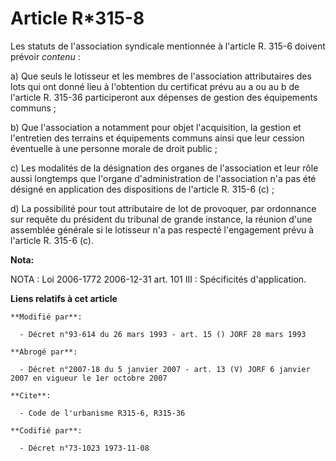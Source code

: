 # Article R*315-8

Les statuts de l'association syndicale mentionnée à l'article R. 315-6 doivent prévoir *contenu* :

a) Que seuls le lotisseur et les membres de l'association attributaires des lots qui ont donné lieu à l'obtention du
certificat prévu au a ou au b de l'article R. 315-36 participeront aux dépenses de gestion des équipements communs ;

b) Que l'association a notamment pour objet l'acquisition, la gestion et l'entretien des terrains et équipements communs
ainsi que leur cession éventuelle à une personne morale de droit public ;

c) Les modalités de la désignation des organes de l'association et leur rôle aussi longtemps que l'organe d'administration de
l'association n'a pas été désigné en application des dispositions de l'article R. 315-6 (c) ;

d) La possibilité pour tout attributaire de lot de provoquer, par ordonnance sur requête du président du tribunal de grande
instance, la réunion d'une assemblée générale si le lotisseur n'a pas respecté l'engagement prévu à l'article R. 315-6 (c).

**Nota:**

NOTA : Loi 2006-1772 2006-12-31 art. 101 III : Spécificités d'application.

**Liens relatifs à cet article**

	**Modifié par**:

	  - Décret n°93-614 du 26 mars 1993 - art. 15 () JORF 28 mars 1993

	**Abrogé par**:

	  - Décret n°2007-18 du 5 janvier 2007 - art. 13 (V) JORF 6 janvier 2007 en vigueur le 1er octobre 2007

	**Cite**:

	  - Code de l'urbanisme R315-6, R315-36

	**Codifié par**:

	  - Décret n°73-1023 1973-11-08
